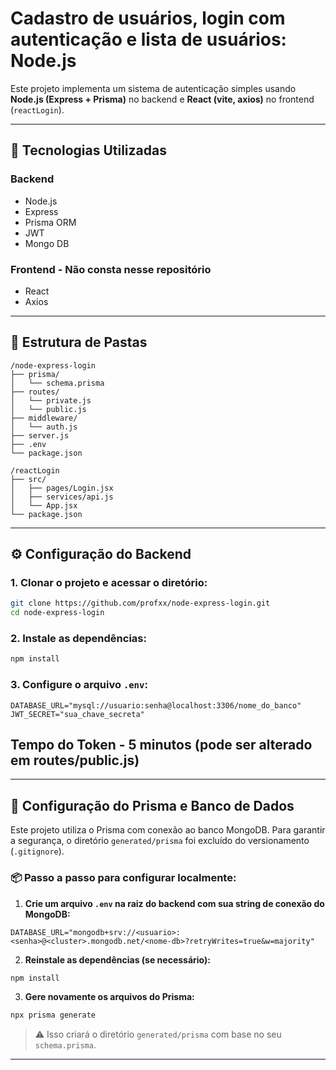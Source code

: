 # Cadastro de usuários, login com autenticação e lista de usuários: Node.js

Este projeto implementa um sistema de autenticação simples usando **Node.js (Express + Prisma)** no backend e **React (vite, axios)** no frontend (`reactLogin`).

---

## 🧩 Tecnologias Utilizadas

### Backend
- Node.js
- Express
- Prisma ORM
- JWT
- Mongo DB

### Frontend - Não consta nesse repositório
- React
- Axios

---

## 📁 Estrutura de Pastas

```
/node-express-login
├── prisma/
│   └── schema.prisma
├── routes/
│   └── private.js
│   └── public.js
├── middleware/
│   └── auth.js
├── server.js
├── .env
└── package.json

/reactLogin
├── src/
│   ├── pages/Login.jsx
│   ├── services/api.js
│   └── App.jsx
└── package.json
```

---

## ⚙️ Configuração do Backend

### 1. Clonar o projeto e acessar o diretório:

```bash
git clone https://github.com/profxx/node-express-login.git
cd node-express-login
```

### 2. Instale as dependências:

```bash
npm install
```

### 3. Configure o arquivo `.env`:

```env
DATABASE_URL="mysql://usuario:senha@localhost:3306/nome_do_banco"
JWT_SECRET="sua_chave_secreta"
```
## Tempo do Token - 5 minutos (pode ser alterado em routes/public.js)
---
## 🔐 Configuração do Prisma e Banco de Dados

Este projeto utiliza o Prisma com conexão ao banco MongoDB. Para garantir a segurança, o diretório `generated/prisma` foi excluído do versionamento (`.gitignore`).

### 📦 Passo a passo para configurar localmente:

1. **Crie um arquivo `.env` na raiz do backend com sua string de conexão do MongoDB:**

```
DATABASE_URL="mongodb+srv://<usuario>:<senha>@<cluster>.mongodb.net/<nome-db>?retryWrites=true&w=majority"
```

2. **Reinstale as dependências (se necessário):**

```bash
npm install
```

3. **Gere novamente os arquivos do Prisma:**

```bash
npx prisma generate
```

> ⚠️ Isso criará o diretório `generated/prisma` com base no seu `schema.prisma`.

---
